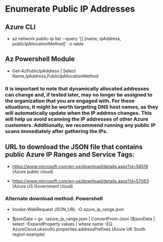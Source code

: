 # Enumerate Public IP Addresses

## Azure CLI

 - az network public-ip list --query '[].[name, ipAddress, publicIpAllocationMethod]' -o table

## Az Powershell Module

 - Get-AzPublicIpAddress | Select Name,IpAddress,PublicIpAllocationMethod

### It is important to note that dynamically allocated addresses can change and, if tested later, may no longer be assigned to the organization that you are engaged with. For these situations, it might be worth targeting DNS host names, as they will automatically update when the IP address changes. This will help us avoid scanning the IP addresses of other Azure customers. Additionally, we recommend running any public IP scans immediately after gathering the IPs.

## URL to download the JSON file that contains public Azure IP Ranges and Service Tags:

 - https://www.microsoft.com/en-us/download/details.aspx?id=56519 (Azure public cloud)

 - https://www.microsoft.com/en-us/download/details.aspx?id=57063 (Azure US Government cloud)

### Alternate download method: Powershell

 - Invoke-WebRequest JSON_URL -O azure_ip_range.json

 - $jsonData = gc .\azure_ip_range.json | ConvertFrom-Json ($jsonData | select -ExpandProperty values | where name -EQ AzureCloud.uksouth).properties.addressPrefixes (Azure UK South region example)



